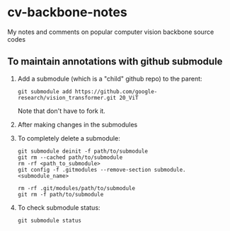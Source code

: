 # cv-backbone-notes
My notes and comments on popular computer vision backbone source codes


## To maintain annotations with github submodule

1. Add a submodule (which is a "child" github repo) to the parent:

    ```
    git submodule add https://github.com/google-research/vision_transformer.git 20_ViT
    ```
    Note that don't have to fork it.

1. After making changes in the submodules


1. To completely delete a submodule:

    ```
    git submodule deinit -f path/to/submodule
    git rm --cached path/to/submodule
    rm -rf <path_to_submodule>
    git config -f .gitmodules --remove-section submodule.<submodule_name>

    rm -rf .git/modules/path/to/submodule
    git rm -f path/to/submodule
    ```

1. To check submodule status:
    ```
    git submodule status
    ```

